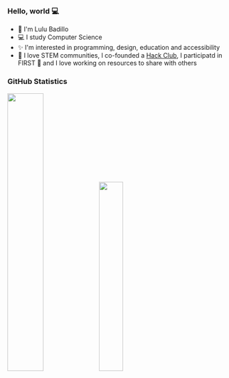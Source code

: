 ### Hello, world 💻
- 👋 I'm Lulu Badillo
- 💻 I study Computer Science  
- ✨ I'm interested in programming, design, education and accessibility
- 🚀 I love STEM communities, I co-founded a <a href="https://hackclub.com/">Hack Club</a>, I participatd in FIRST 🤖 and I love working on resources to share with others

### GitHub Statistics
<img width="40%" src="https://github-readme-stats.vercel.app/api?username=louloubadillo&layout=compact&count_private=true&theme=vue-dark&show_icons=true"> <img width="33%" src="https://github-readme-stats.vercel.app/api/top-langs/?username=louloubadillo&count_private=true&layout=compact&theme=vue-dark"> 

<!--
**louloubadillo/louloubadillo** is a ✨ _special_ ✨ repository because its `README.md` (this file) appears on your GitHub profile.

Here are some ideas to get you started:

- 🔭 I’m currently working on ...
- 🌱 I’m currently learning ...
- 👯 I’m looking to collaborate on ...
- 🤔 I’m looking for help with ...
- 💬 Ask me about ...
- 📫 How to reach me: ...
- 😄 Pronouns: ...
- ⚡ Fun fact: ...
-->
